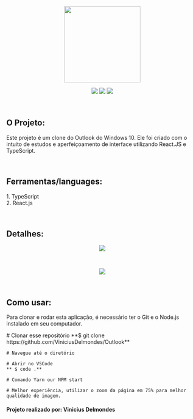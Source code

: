 <p align="center">
<img src="https://user-images.githubusercontent.com/60788150/90970948-5b5fc900-e4e1-11ea-8831-9d82274f4c32.png" width="200" >
</p>

<p align="center">
<img src="https://img.shields.io/github/languages/count/ViniciusDelmondes/Outlook">  <img src="https://img.shields.io/github/last-commit/ViniciusDelmondes/Outlook"> <img src="https://img.shields.io/github/languages/top/ViniciusDelmondes/Outlook">
</p>

</br>


<h2>
O Projeto:
</h2>
<p>
Este projeto é um clone do Outlook do Windows 10. Ele foi criado com o intuito de estudos e aperfeiçoamento de interface utilizando React.JS e TypeScript.
</p>

</br>

<h2>
Ferramentas/languages:
</h2>
<p>
1.  TypeScript </br>
2.  React.js </br>
</p>

</br>

<h2>
Detalhes:
</h2>

<p align="center">
 <img src="https://user-images.githubusercontent.com/60788150/90970640-fc4c8500-e4dd-11ea-9a52-7cc2ff52c46e.JPG" >
</p>

</br>

<p align="center">
 <img src="https://user-images.githubusercontent.com/60788150/90970698-8f85ba80-e4de-11ea-9052-2beb9baa6935.gif" >
</p>

</br>

<h2>
 Como usar:
</h2>
<p>
Para clonar e rodar esta aplicação, é necessário ter o Git e o Node.js instalado em seu computador.
</p>
    # Clonar esse repositório
    **$ git clone https://github.com/ViniciusDelmondes/Outlook**
    
    # Navegue até o diretório
    
    # Abrir no VSCode
    ** $ code .**
    
    # Comando Yarn our NPM start
    
    # Melhor experiência, utilizar o zoom da página em 75% para melhor qualidade de imagem.
    
    
 <h4>
 Projeto realizado por: Vinicius Delmondes
</h4>
  
   


  
